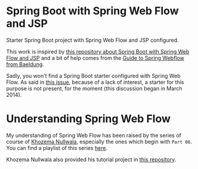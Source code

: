 
# Spring Boot with Spring Web Flow and JSP
Starter Spring Boot project with Spring Web Flow and JSP configured.

This work is inspired by [this repository about Spring Boot with Spring Web Flow and JSP](https://github.com/vakho10/Java-Spring-Boot-with-Web-Flow-and-Thymeleaf) and a bit of help comes from the [Guide to Spring Webflow from Baeldung](https://github.com/eugenp/tutorials/tree/master/spring-web-modules/spring-mvc-webflow).

Sadly, you won't find a Spring Boot starter configured with Spring Web Flow. As said in [this issue](https://github.com/spring-projects/spring-boot/issues/502), because of a lack of interest, a starter for this purpose is not present, for the moment (this discussion began in March 2014).

# Understanding Spring Web Flow

My understanding of Spring Web Flow has been raised by the series of course of [Khozema Nullwala](https://www.youtube.com/c/KhozemaNullwala/featured), especially the ones which begin with `Part 06`. You can find a playlist of this series [here](https://www.youtube.com/playlist?list=PLrQmoj_VxOrgxyXvN0ZPWdmZ7k5jU5W63).

Khozema Nullwala also provided his tutorial project in [this repository](https://github.com/khozema-nullwala/online-shopping).

